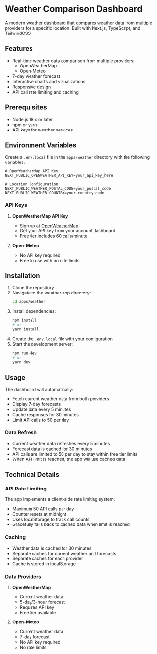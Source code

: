 # Weather Comparison Dashboard

A modern weather dashboard that compares weather data from multiple providers for a specific location. Built with Next.js, TypeScript, and TailwindCSS.

## Features

- Real-time weather data comparison from multiple providers:
  - OpenWeatherMap
  - Open-Meteo
- 7-day weather forecast
- Interactive charts and visualizations
- Responsive design
- API call rate limiting and caching

## Prerequisites

- Node.js 18.x or later
- npm or yarn
- API keys for weather services

## Environment Variables

Create a `.env.local` file in the `apps/weather` directory with the following variables:

```env
# OpenWeatherMap API Key
NEXT_PUBLIC_OPENWEATHER_API_KEY=your_api_key_here

# Location Configuration
NEXT_PUBLIC_WEATHER_POSTAL_CODE=your_postal_code
NEXT_PUBLIC_WEATHER_COUNTRY=your_country_code
```

### API Keys

1. **OpenWeatherMap API Key**
   - Sign up at [OpenWeatherMap](https://openweathermap.org/api)
   - Get your API key from your account dashboard
   - Free tier includes 60 calls/minute

2. **Open-Meteo**
   - No API key required
   - Free to use with no rate limits

## Installation

1. Clone the repository
2. Navigate to the weather app directory:
   ```bash
   cd apps/weather
   ```
3. Install dependencies:
   ```bash
   npm install
   # or
   yarn install
   ```
4. Create the `.env.local` file with your configuration
5. Start the development server:
   ```bash
   npm run dev
   # or
   yarn dev
   ```

## Usage

The dashboard will automatically:
- Fetch current weather data from both providers
- Display 7-day forecasts
- Update data every 5 minutes
- Cache responses for 30 minutes
- Limit API calls to 50 per day

### Data Refresh

- Current weather data refreshes every 5 minutes
- Forecast data is cached for 30 minutes
- API calls are limited to 50 per day to stay within free tier limits
- When API limit is reached, the app will use cached data

## Technical Details

### API Rate Limiting

The app implements a client-side rate limiting system:
- Maximum 50 API calls per day
- Counter resets at midnight
- Uses localStorage to track call counts
- Gracefully falls back to cached data when limit is reached

### Caching

- Weather data is cached for 30 minutes
- Separate caches for current weather and forecasts
- Separate caches for each provider
- Cache is stored in localStorage

### Data Providers

1. **OpenWeatherMap**
   - Current weather data
   - 5-day/3-hour forecast
   - Requires API key
   - Free tier available

2. **Open-Meteo**
   - Current weather data
   - 7-day forecast
   - No API key required
   - No rate limits


